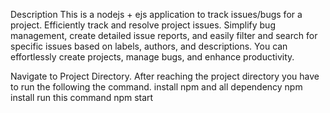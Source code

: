 Description This is a nodejs + ejs application to track issues/bugs for a project. Efficiently track and resolve project issues. Simplify bug management, create detailed issue reports, and easily filter and search for specific issues based on labels, authors, and descriptions. You can effortlessly create projects, manage bugs, and enhance productivity.

Navigate to Project Directory. After reaching the project directory you have to run the following the command. install npm and all dependency npm install run this command npm start
